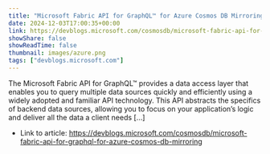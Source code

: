 ```yaml
---
title: "Microsoft Fabric API for GraphQL™ for Azure Cosmos DB Mirroring"
date: 2024-12-03T17:00:35+00:00
link: https://devblogs.microsoft.com/cosmosdb/microsoft-fabric-api-for-graphql-for-azure-cosmos-db-mirroring
showShare: false
showReadTime: false
thumbnail: images/azure.png
tags: ["devblogs.microsoft.com"]
---
```

The Microsoft Fabric API for GraphQL™ provides a data access layer that enables you to query multiple data sources quickly and efficiently using a widely adopted and familiar API technology. This API abstracts the specifics of backend data sources, allowing you to focus on your application’s logic and deliver all the data a client needs […]

- Link to article: https://devblogs.microsoft.com/cosmosdb/microsoft-fabric-api-for-graphql-for-azure-cosmos-db-mirroring